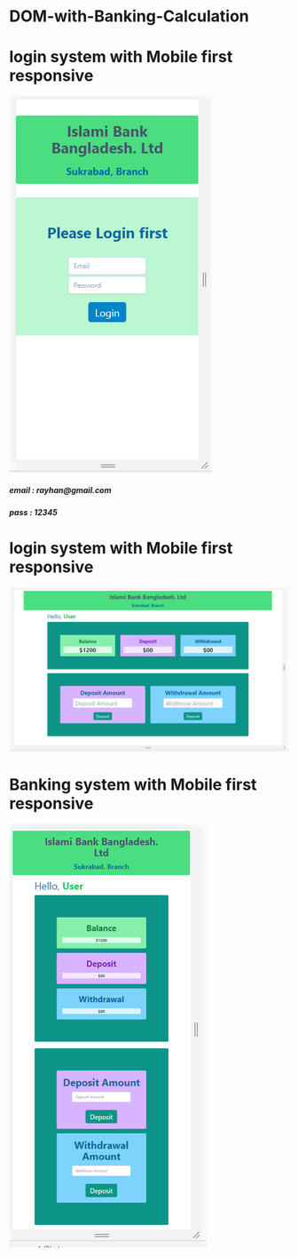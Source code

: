 # DOM-with-Banking-Calculation

# login system with Mobile first responsive
<img src="/images/loginPage-mobile.png" alt="">

<h5>email : rayhan@gmail.com</h5>
<h5>pass : 12345</h5>

# login system with Mobile first responsive
<img src="/images/System-tab.png" alt="">

# Banking system with Mobile first responsive
<img src="/images/System-mobile.png" alt="">